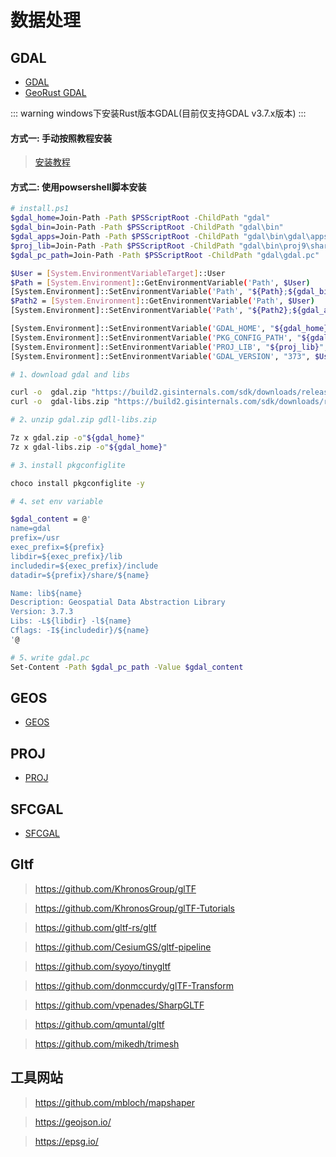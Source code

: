 # 数据处理

## GDAL

- [GDAL](https://gdal.org)
- [GeoRust GDAL](https://github.com/georust/gdal)

::: warning windows下安装Rust版本GDAL(目前仅支持GDAL v3.7.x版本)
:::

#### 方式一: 手动按照教程安装

> [安装教程](https://github.com/aliothor/Windows-Install-Rust-Gdal-Tutorial)

#### 方式二: 使用powsershell脚本安装

```bash
# install.ps1
$gdal_home=Join-Path -Path $PSScriptRoot -ChildPath "gdal"
$gdal_bin=Join-Path -Path $PSScriptRoot -ChildPath "gdal\bin"
$gdal_apps=Join-Path -Path $PSScriptRoot -ChildPath "gdal\bin\gdal\apps"
$proj_lib=Join-Path -Path $PSScriptRoot -ChildPath "gdal\bin\proj9\share"
$gdal_pc_path=Join-Path -Path $PSScriptRoot -ChildPath "gdal\gdal.pc"

$User = [System.EnvironmentVariableTarget]::User
$Path = [System.Environment]::GetEnvironmentVariable('Path', $User)
[System.Environment]::SetEnvironmentVariable('Path', "${Path};${gdal_bin}", $User)
$Path2 = [System.Environment]::GetEnvironmentVariable('Path', $User)
[System.Environment]::SetEnvironmentVariable('Path', "${Path2};${gdal_apps}", $User)

[System.Environment]::SetEnvironmentVariable('GDAL_HOME', "${gdal_home}", $User)
[System.Environment]::SetEnvironmentVariable('PKG_CONFIG_PATH', "${gdal_home}", $User)
[System.Environment]::SetEnvironmentVariable('PROJ_LIB', "${proj_lib}", $User)
[System.Environment]::SetEnvironmentVariable('GDAL_VERSION', "373", $User)

# 1、download gdal and libs

curl -o  gdal.zip "https://build2.gisinternals.com/sdk/downloads/release-1930-x64-gdal-3-7-3-mapserver-8-0-1.zip"
curl -o  gdal-libs.zip "https://build2.gisinternals.com/sdk/downloads/release-1930-x64-gdal-3-7-3-mapserver-8-0-1-libs.zip"

# 2、unzip gdal.zip gdll-libs.zip

7z x gdal.zip -o"${gdal_home}"
7z x gdal-libs.zip -o"${gdal_home}"

# 3、install pkgconfiglite

choco install pkgconfiglite -y

# 4、set env variable

$gdal_content = @'
name=gdal
prefix=/usr
exec_prefix=${prefix}
libdir=${exec_prefix}/lib
includedir=${exec_prefix}/include
datadir=${prefix}/share/${name}

Name: lib${name}
Description: Geospatial Data Abstraction Library
Version: 3.7.3
Libs: -L${libdir} -l${name}
Cflags: -I${includedir}/${name}
'@

# 5、write gdal.pc
Set-Content -Path $gdal_pc_path -Value $gdal_content
```


## GEOS

- [GEOS](https://libgeos.org/)

## PROJ

- [PROJ](https://proj.org)

## SFCGAL

- [SFCGAL](https://sfcgal.gitlab.io/SFCGAL/)


## Gltf

> https://github.com/KhronosGroup/glTF

> https://github.com/KhronosGroup/glTF-Tutorials

> https://github.com/gltf-rs/gltf

> https://github.com/CesiumGS/gltf-pipeline

> https://github.com/syoyo/tinygltf

> https://github.com/donmccurdy/glTF-Transform

> https://github.com/vpenades/SharpGLTF

> https://github.com/qmuntal/gltf

> https://github.com/mikedh/trimesh

## 工具网站

> https://github.com/mbloch/mapshaper

> https://geojson.io/

> https://epsg.io/